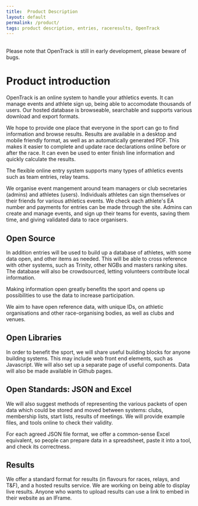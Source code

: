 ```yaml
---
title:  Product Description 
layout: default
permalink: /product/
tags: product description, entries, raceresults, OpenTrack  
---
```

<br>
Please note that OpenTrack is still in early development, please beware of bugs. 

# Product introduction

OpenTrack is an online system to handle your athletics events. It can manage events and athlete sign up, being able to accomodate thousands of users. Our hosted database is browseable, searchable and supports various download and export formats.

We hope to provide one place that everyone in the sport can go to find information and browse results. Results are available in a desktop and mobile friendly format, as well as an automatically generated PDF. This makes it easier to complete and update race declarations online before or after the race. It can even be used to enter finish line information and quickly calculate the results. 

The flexible online entry system supports many types of athletics events such as team entries, relay teams. 

We organise event mangement around team managers or club secretaries (admins) and athletes (users). Individuals athletes can sign themselves or their friends for various athletics events. We check each athlete's EA number and payments for entries can be made through the site. Admins can create and manage events, and sign up their teams for events, saving them time, and giving validated data to race organisers.

## Open Source

In addition entries will be used to build up a database of athletes, with some data open, and other items as needed. This will be able to cross reference with other systems, such as Trinity, other NGBs and masters ranking sites. The database will also be crowdsourced, letting volunteers contribute local information.

Making information open greatly benefits the sport and opens up possibilities to use the data to increase participation. 

We aim to have open reference data, with unique IDs, on athletic organisations and other race-organising bodies, as well as clubs and venues. 

## Open Libraries
In order to benefit the sport, we will share useful building blocks for anyone building systems. This may include web front end elements, such as Javascript. We will also set up a separate page of useful components. Data will also be made available in Github pages.

## Open Standards:  JSON and Excel
We will also suggest methods of representing the various packets of open data which could be stored and moved between systems:  clubs, membership lists, start lists, results of meetings. We will provide example files, and tools online to check their validity.

For each agreed JSON file format, we offer a common-sense Excel equivalent, so people can prepare data in a spreadsheet, paste it into a tool, and check its correctness.
 
## Results 
We offer a standard format for results (in flavours for races, relays, and T&F), and a hosted results service. We are working on being able to display live results. Anyone who wants to upload results can use a link to embed in their website as an IFrame. 

